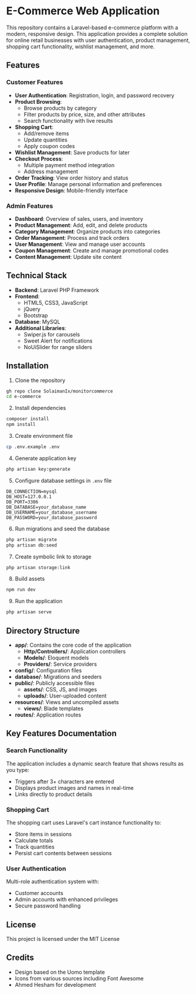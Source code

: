 # E-Commerce Web Application

This repository contains a Laravel-based e-commerce platform with a modern, responsive design. This application provides a complete solution for online retail businesses with user authentication, product management, shopping cart functionality, wishlist management, and more.

## Features

### Customer Features
- **User Authentication**: Registration, login, and password recovery
- **Product Browsing**: 
  - Browse products by category
  - Filter products by price, size, and other attributes
  - Search functionality with live results
- **Shopping Cart**: 
  - Add/remove items
  - Update quantities
  - Apply coupon codes
- **Wishlist Management**: Save products for later
- **Checkout Process**: 
  - Multiple payment method integration
  - Address management
- **Order Tracking**: View order history and status
- **User Profile**: Manage personal information and preferences
- **Responsive Design**: Mobile-friendly interface

### Admin Features
- **Dashboard**: Overview of sales, users, and inventory
- **Product Management**: Add, edit, and delete products
- **Category Management**: Organize products into categories
- **Order Management**: Process and track orders
- **User Management**: View and manage user accounts
- **Coupon Management**: Create and manage promotional codes
- **Content Management**: Update site content

## Technical Stack

- **Backend**: Laravel PHP Framework
- **Frontend**: 
  - HTML5, CSS3, JavaScript
  - jQuery
  - Bootstrap
- **Database**: MySQL
- **Additional Libraries**:
  - Swiper.js for carousels
  - Sweet Alert for notifications
  - NoUiSlider for range sliders

## Installation

1. Clone the repository
```bash
gh repo clone SolaimanIx/monitorcommerce
cd e-commerce
```

2. Install dependencies
```bash
composer install
npm install
```

3. Create environment file
```bash
cp .env.example .env
```

4. Generate application key
```bash
php artisan key:generate
```

5. Configure database settings in `.env` file
```
DB_CONNECTION=mysql
DB_HOST=127.0.0.1
DB_PORT=3306
DB_DATABASE=your_database_name
DB_USERNAME=your_database_username
DB_PASSWORD=your_database_password
```

6. Run migrations and seed the database
```bash
php artisan migrate
php artisan db:seed
```

7. Create symbolic link to storage
```bash
php artisan storage:link
```

8. Build assets
```bash
npm run dev
```

9. Run the application
```bash
php artisan serve
```

## Directory Structure

- **app/**: Contains the core code of the application
  - **Http/Controllers/**: Application controllers
  - **Models/**: Eloquent models
  - **Providers/**: Service providers
- **config/**: Configuration files
- **database/**: Migrations and seeders
- **public/**: Publicly accessible files
  - **assets/**: CSS, JS, and images
  - **uploads/**: User-uploaded content
- **resources/**: Views and uncompiled assets
  - **views/**: Blade templates
- **routes/**: Application routes

## Key Features Documentation

### Search Functionality
The application includes a dynamic search feature that shows results as you type:
- Triggers after 3+ characters are entered
- Displays product images and names in real-time
- Links directly to product details

### Shopping Cart
The shopping cart uses Laravel's cart instance functionality to:
- Store items in sessions
- Calculate totals
- Track quantities
- Persist cart contents between sessions

### User Authentication
Multi-role authentication system with:
- Customer accounts
- Admin accounts with enhanced privileges
- Secure password handling

## License

This project is licensed under the MIT License

## Credits

- Design based on the Uomo template
- Icons from various sources including Font Awesome
- Ahmed Hesham for development


